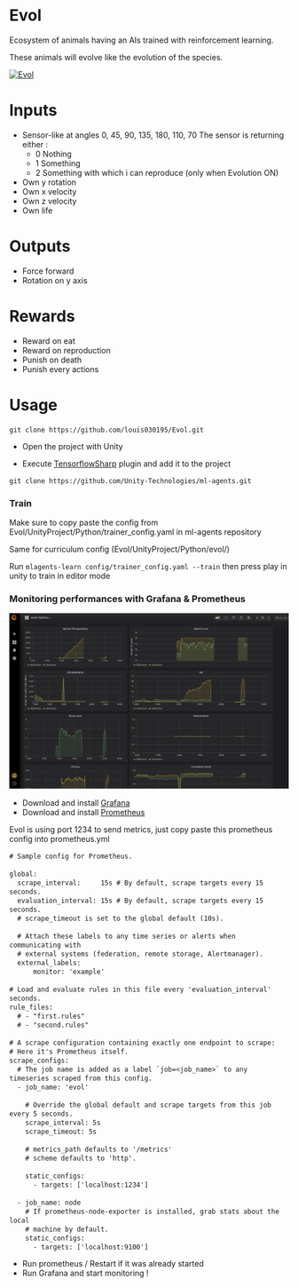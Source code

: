 # Evol
Ecosystem of animals having an AIs trained with reinforcement learning.

These animals will evolve like the evolution of the species.


[![Evol](https://img.youtube.com/vi/GqquQTyQLno/0.jpg)](https://www.youtube.com/watch?v=GqquQTyQLno)


# Inputs
* Sensor-like at angles 0, 45, 90, 135, 180, 110, 70
The sensor is returning either : 
    - 0 Nothing
    - 1 Something
    - 2 Something with which i can reproduce (only when Evolution ON)
* Own y rotation
* Own x velocity
* Own z velocity
* Own life

# Outputs
* Force forward
* Rotation on y axis

# Rewards
- Reward on eat
- Reward on reproduction
- Punish on death
- Punish every actions


# Usage

```
git clone https://github.com/louis030195/Evol.git
```

- Open the project with Unity

- Execute [TensorflowSharp](https://s3.amazonaws.com/unity-ml-agents/0.5/TFSharpPlugin.unitypackage)
plugin  and add it to the project

```
git clone https://github.com/Unity-Technologies/ml-agents.git
```

### Train

Make sure to copy paste the config from Evol/UnityProject/Python/trainer_config.yaml
in ml-agents repository

Same for curriculum config (Evol/UnityProject/Python/evol/)

Run `mlagents-learn config/trainer_config.yaml --train` then press play in unity to train in editor mode


### Monitoring performances with Grafana & Prometheus

![Grafana](Screenshots/grafana_agents.png)

- Download and install [Grafana](https://grafana.com/grafana/download)
- Download and install [Prometheus](https://prometheus.io/download/)

Evol is using port 1234 to send metrics, just copy paste this prometheus config
into prometheus.yml

```
# Sample config for Prometheus.

global:
  scrape_interval:     15s # By default, scrape targets every 15 seconds.
  evaluation_interval: 15s # By default, scrape targets every 15 seconds.
  # scrape_timeout is set to the global default (10s).

  # Attach these labels to any time series or alerts when communicating with
  # external systems (federation, remote storage, Alertmanager).
  external_labels:
      monitor: 'example'

# Load and evaluate rules in this file every 'evaluation_interval' seconds.
rule_files:
  # - "first.rules"
  # - "second.rules"

# A scrape configuration containing exactly one endpoint to scrape:
# Here it's Prometheus itself.
scrape_configs:
  # The job name is added as a label `job=<job_name>` to any timeseries scraped from this config.
  - job_name: 'evol'

    # Override the global default and scrape targets from this job every 5 seconds.
    scrape_interval: 5s
    scrape_timeout: 5s

    # metrics_path defaults to '/metrics'
    # scheme defaults to 'http'.

    static_configs:
      - targets: ['localhost:1234']

  - job_name: node
    # If prometheus-node-exporter is installed, grab stats about the local
    # machine by default.
    static_configs:
      - targets: ['localhost:9100']

```

- Run prometheus / Restart if it was already started
- Run Grafana and start monitoring !
